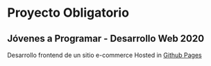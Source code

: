 # Proyecto Obligatorio
## Jóvenes a Programar - Desarrollo Web 2020

Desarrollo frontend de un sitio e-commerce
Hosted in [Github Pages](https://htorresbobbio.github.io/JaP-Market_Frontend/)
